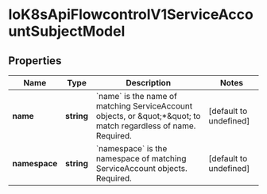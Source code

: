 # IoK8sApiFlowcontrolV1ServiceAccountSubjectModel

## Properties

Name | Type | Description | Notes
------------ | ------------- | ------------- | -------------
**name** | **string** | &#x60;name&#x60; is the name of matching ServiceAccount objects, or \&quot;*\&quot; to match regardless of name. Required. | [default to undefined]
**namespace** | **string** | &#x60;namespace&#x60; is the namespace of matching ServiceAccount objects. Required. | [default to undefined]


